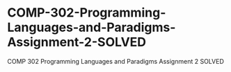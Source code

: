 # COMP-302-Programming-Languages-and-Paradigms-Assignment-2-SOLVED
COMP 302 Programming Languages and Paradigms Assignment 2 SOLVED
